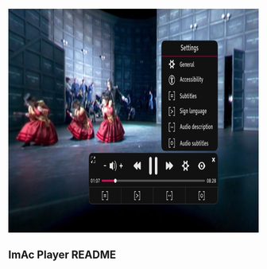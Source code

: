 <p align="center">
    <img height="450px" width="800px" src="img/imac_player_screenshot.png" />
</p>

## ImAc Player README
